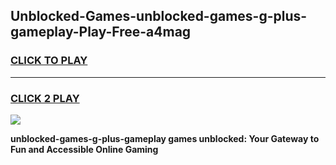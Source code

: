 
## Unblocked-Games-unblocked-games-g-plus-gameplay-Play-Free-a4mag
<h3>
<a href="https://premium76.site?title=unblocked-games-g-plus-gameplay&ref=22A">CLICK TO PLAY</a></h3>
<hr>

<h3>
<a href="https://premium76.site?title=unblocked-games-g-plus-gameplay&ref=22A">CLICK 2 PLAY</a>
  
</h3>

<a href="https://premium76.site?title=unblocked-games-g-plus-gameplay&ref=22A"><img src="https://clearcache.store/games.png"></a>


**unblocked-games-g-plus-gameplay games unblocked: Your Gateway to Fun and Accessible Online Gaming**

